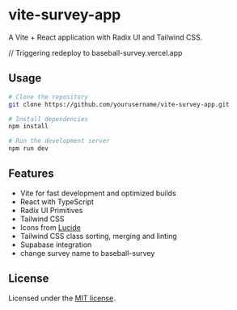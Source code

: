 # vite-survey-app

A Vite + React application with Radix UI and Tailwind CSS.

// Triggering redeploy to baseball-survey.vercel.app

## Usage

```bash
# Clone the repository
git clone https://github.com/yourusername/vite-survey-app.git

# Install dependencies
npm install

# Run the development server
npm run dev
```

## Features

- Vite for fast development and optimized builds
- React with TypeScript
- Radix UI Primitives
- Tailwind CSS
- Icons from [Lucide](https://lucide.dev)
- Tailwind CSS class sorting, merging and linting
- Supabase integration
- change survey name to baseball-survey
## License

Licensed under the [MIT license](https://github.com/shadcn/ui/blob/main/LICENSE.md).
